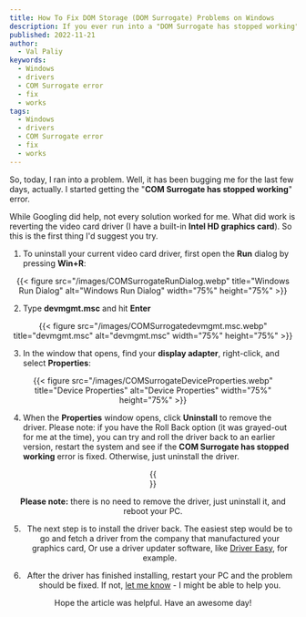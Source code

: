 ```yaml
---
title: How To Fix DOM Storage (DOM Surrogate) Problems on Windows
description: If you ever run into a "DOM Surrogate has stopped working" problem, like I did recently, here is a solution that worked (for me).
published: 2022-11-21
author:
  - Val Paliy
keywords:
  - Windows
  - drivers
  - COM Surrogate error
  - fix
  - works
tags:
  - Windows
  - drivers
  - COM Surrogate error
  - fix
  - works
---
```


So, today, I ran into a problem. Well, it has been bugging me for the last few days, actually. I started
getting the "**COM Surrogate has stopped working**" error.

While Googling did help, not every solution worked for me. What did work is reverting the video card driver
(I have a built-in **Intel HD graphics card**). So this is the first thing I'd suggest you try.

1. To uninstall your current video card driver, first open the **Run** dialog by pressing **Win+R**:

<div align="center">{{< figure src="/images/COMSurrogateRunDialog.webp" title="Windows Run Dialog" alt="Windows Run Dialog" width="75%" height="75%" >}}</div>

2. Type **devmgmt.msc** and hit **Enter**

<div align="center">{{< figure src="/images/COMSurrogatedevmgmt.msc.webp" title="devmgmt.msc" alt="devmgmt.msc" width="75%" height="75%" >}}</div>

3. In the window that opens, find your **display adapter**, right-click, and select **Properties**:

<div align="center">{{< figure src="/images/COMSurrogateDeviceProperties.webp" title="Device Properties" alt="Device Properties" width="75%" height="75%" >}}</div>

4. When the **Properties** window opens, click **Uninstall** to remove the driver. Please note: if you
   have the Roll Back option (it was grayed-out for me at the time), you can try and roll the driver back
   to an earlier version, restart the system and see if the **COM Surrogate has stopped working** error is
   fixed. Otherwise, just uninstall the driver.

<div align="center">{{<div figure src="/images/COMSurrogateUninstall.webp" title="Uninstall Driver" alt="Uninstall Driver" width="75%" height="75%" >}}</div>

**Please note:** there is no need to remove the driver, just uninstall it, and reboot your PC.

5. The next step is to install the driver back. The easiest step would be to go and fetch a driver from
   the company that manufactured your graphics card, Or use a driver updater software,
   like [Driver Easy](https://www.drivereasy.com/), for example.

6. After the driver has finished installing, restart your PC and the problem should be fixed. If
   not, [let me know](https://valticus.pro/contact) - I might be able to help you.

Hope the article was helpful. Have an awesome day!

